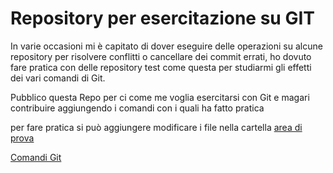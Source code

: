 
# Repository per esercitazione su GIT

In varie occasioni mi è capitato di dover eseguire delle operazioni su alcune repository per risolvere conflitti o cancellare dei commit errati, 
ho dovuto fare pratica con delle repository test come questa per studiarmi gli effetti dei vari comandi di Git.

Pubblico questa Repo per ci come me voglia esercitarsi con Git e magari contribuire aggiungendo i comandi con i quali ha fatto pratica

per fare pratica si può aggiungere modificare i file nella cartella [area di prova](area_prova)

[Comandi Git](GIT.md)



